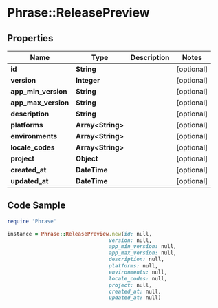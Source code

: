 # Phrase::ReleasePreview

## Properties

Name | Type | Description | Notes
------------ | ------------- | ------------- | -------------
**id** | **String** |  | [optional] 
**version** | **Integer** |  | [optional] 
**app_min_version** | **String** |  | [optional] 
**app_max_version** | **String** |  | [optional] 
**description** | **String** |  | [optional] 
**platforms** | **Array&lt;String&gt;** |  | [optional] 
**environments** | **Array&lt;String&gt;** |  | [optional] 
**locale_codes** | **Array&lt;String&gt;** |  | [optional] 
**project** | **Object** |  | [optional] 
**created_at** | **DateTime** |  | [optional] 
**updated_at** | **DateTime** |  | [optional] 

## Code Sample

```ruby
require 'Phrase'

instance = Phrase::ReleasePreview.new(id: null,
                                 version: null,
                                 app_min_version: null,
                                 app_max_version: null,
                                 description: null,
                                 platforms: null,
                                 environments: null,
                                 locale_codes: null,
                                 project: null,
                                 created_at: null,
                                 updated_at: null)
```


